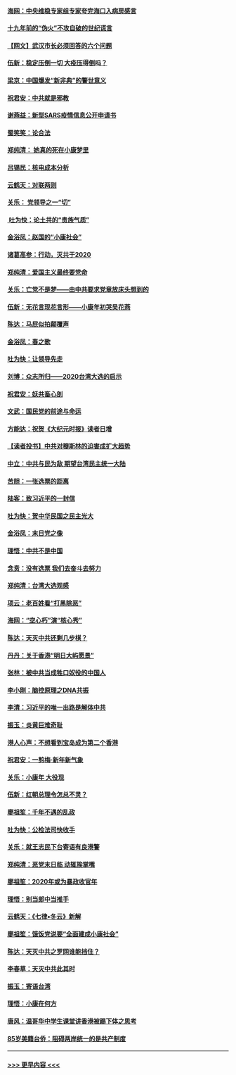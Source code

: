 #### [海网：中央维稳专家组专家夸完海口入病房感言](../pages/nsc993/n11815138.md?t=01231655) 
#### [十九年前的“伪火”不攻自破的世纪谎言](../pages/nsc993/n11813238.md?t=01231655) 
#### [【网文】武汉市长必须回答的六个问题](../pages/nsc993/n11813848.md?t=01231655) 
#### [伍新：稳定压倒一切 大疫压得倒吗？](../pages/nsc993/n11812634.md?t=01231655) 
#### [梁京：中国爆发“新非典”的警世意义](../pages/nsc993/n11812554.md?t=01231655) 
#### [祝君安：中共就是邪教](../pages/nsc993/n11812431.md?t=01231655) 
#### [谢燕益：新型SARS疫情信息公开申请书](../pages/nsc993/n11808840.md?t=01231655) 
#### [蜀笑笑：论合法](../pages/nsc993/n11808064.md?t=01231655) 
#### [郑纯清： 她真的死在小康梦里](../pages/nsc993/n11806623.md?t=01231655) 
#### [吕锡民：核电成本分析](../pages/nsc993/n11806284.md?t=01231655) 
#### [云鹤天：对联两则](../pages/nsc993/n11805957.md?t=01231655) 
#### [关乐： 党领导之一“切”](../pages/nsc993/n11804505.md?t=01231655) 
#### [ 吐为快：论土共的“贵族气质”](../pages/nsc993/n11804490.md?t=01231655) 
#### [金浴凤：赵国的“小康社会”](../pages/nsc993/n11804452.md?t=01231655) 
#### [诸葛高参：行动，灭共于2020](../pages/nsc993/n11804120.md?t=01231655) 
#### [郑纯清：爱国主义最终要党命](../pages/nsc993/n11802197.md?t=01231655) 
#### [关乐：亡党不是梦——由中共要求党章放床头想到的](../pages/nsc993/n11802156.md?t=01231655) 
#### [伍新：无花言现花言形——小康年初哭吴花燕](../pages/nsc993/n11800044.md?t=01231655) 
#### [陈达：马屁似拍颠覆声](../pages/nsc993/n11800010.md?t=01231655) 
#### [金浴凤：春之歌](../pages/nsc993/n11797687.md?t=01231655) 
#### [吐为快：让领导先走](../pages/nsc993/n11797512.md?t=01231655) 
#### [刘博：众志所归——2020台湾大选的启示](../pages/nsc993/n11796878.md?t=01231655) 
#### [祝君安：妖共畜心剖](../pages/nsc993/n11794273.md?t=01231655) 
#### [文武：国民党的前途与命运](../pages/nsc993/n11794198.md?t=01231655) 
#### [方能达：祝贺《大纪元时报》读者日增](../pages/nsc993/n11793807.md?t=01231655) 
#### [【读者投书】中共对穆斯林的迫害成扩大趋势](../pages/nsc993/n11791371.md?t=01231655) 
#### [中立：中共与民为敌 期望台湾民主统一大陆](../pages/nsc993/n11790392.md?t=01231655) 
#### [苦胆：一张选票的距离](../pages/nsc993/n11788914.md?t=01231655) 
#### [陆客：致习近平的一封信](../pages/nsc993/n11788867.md?t=01231655) 
#### [吐为快：贺中华民国之民主光大](../pages/nsc993/n11788618.md?t=01231655) 
#### [金浴凤：末日党之像](../pages/nsc993/n11787475.md?t=01231655) 
#### [理悟：中共不是中国](../pages/nsc993/n11787463.md?t=01231655) 
#### [念贲：没有选票  我们去奋斗去努力](../pages/nsc993/n11787398.md?t=01231655) 
#### [郑纯清：台湾大选观感](../pages/nsc993/n11786210.md?t=01231655) 
#### [项云：老百姓看“打黑除恶”](../pages/nsc993/n11785398.md?t=01231655) 
#### [海网：“空心朽”演“核心秀”](../pages/nsc993/n11783874.md?t=01231655) 
#### [陈达：天灭中共还剩几步棋？](../pages/nsc993/n11783719.md?t=01231655) 
#### [丹丹：关于香港“明日大屿愿景”](../pages/nsc993/n11783273.md?t=01231655) 
#### [张林：被中共当成牲口奴役的中国人](../pages/nsc993/n11782397.md?t=01231655) 
#### [李小刚：脑控原理之DNA共振](../pages/nsc993/n11780962.md?t=01231655) 
#### [李清：习近平的唯一出路是解体中共](../pages/nsc993/n11780866.md?t=01231655) 
#### [振玉：炎黄巨难奇耻](../pages/nsc993/n11779632.md?t=01231655) 
#### [港人心声：不想看到宝岛成为第二个香港](../pages/nsc993/n11778817.md?t=01231655) 
#### [祝君安：一剪梅‧新年新气象](../pages/nsc993/n11776340.md?t=01231655) 
#### [关乐：小康年 大役现](../pages/nsc993/n11774213.md?t=01231655) 
#### [伍新：红朝总理令怎总不灵？](../pages/nsc993/n11770813.md?t=01231655) 
#### [廖祖笙：千年不遇的乱政](../pages/nsc993/n11770373.md?t=01231655) 
#### [吐为快：公检法司快收手](../pages/nsc993/n11770359.md?t=01231655) 
#### [关乐：就王志民下台寄语有良港警](../pages/nsc993/n11769903.md?t=01231655) 
#### [郑纯清：恶党末日临 动辄挨掌嘴](../pages/nsc993/n11769356.md?t=01231655) 
#### [廖祖笙：2020年或为暴政收官年](../pages/nsc993/n11768216.md?t=01231655) 
#### [理悟：别当郎中当推手](../pages/nsc993/n11768243.md?t=01231655) 
#### [云鹤天：《七律▪冬云》新解](../pages/nsc993/n11768204.md?t=01231655) 
#### [廖祖笙：饿饭党说要“全面建成小康社会”](../pages/nsc993/n11767482.md?t=01231655) 
#### [陈达：天灭中共之罗网谁能挡住？](../pages/nsc993/n11767465.md?t=01231655) 
#### [李春草：天灭中共此其时](../pages/nsc993/n11767452.md?t=01231655) 
#### [振玉：寄语台湾](../pages/nsc993/n11767432.md?t=01231655) 
#### [理悟：小康在何方](../pages/nsc993/n11767394.md?t=01231655) 
#### [唐风：温哥华中学生课堂讲香港被踢下体之思考](../pages/nsc993/n11766848.md?t=01231655) 
#### [85岁美籍台侨：阻碍两岸统一的是共产制度](../pages/nsc993/n11765043.md?t=01231655) 

----
#### [ >>> 更早内容 <<< ](../indexes/nsc993-earlier.md)
